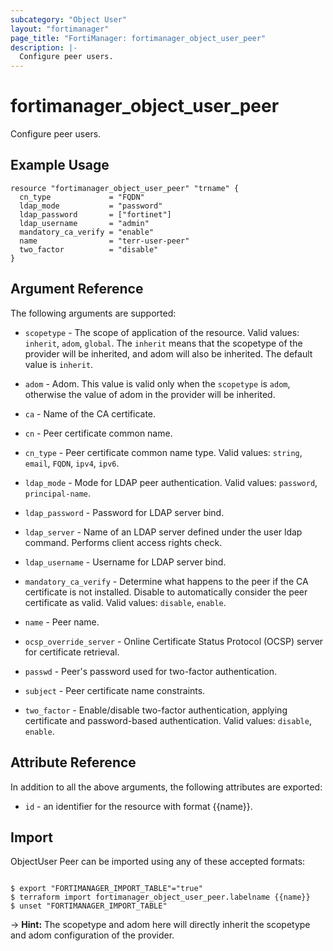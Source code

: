 ```yaml
---
subcategory: "Object User"
layout: "fortimanager"
page_title: "FortiManager: fortimanager_object_user_peer"
description: |-
  Configure peer users.
---
```


# fortimanager_object_user_peer
Configure peer users.

## Example Usage

```hcl
resource "fortimanager_object_user_peer" "trname" {
  cn_type             = "FQDN"
  ldap_mode           = "password"
  ldap_password       = ["fortinet"]
  ldap_username       = "admin"
  mandatory_ca_verify = "enable"
  name                = "terr-user-peer"
  two_factor          = "disable"
}
```

## Argument Reference


The following arguments are supported:

* `scopetype` - The scope of application of the resource. Valid values: `inherit`, `adom`, `global`. The `inherit` means that the scopetype of the provider will be inherited, and adom will also be inherited. The default value is `inherit`.
* `adom` - Adom. This value is valid only when the `scopetype` is `adom`, otherwise the value of adom in the provider will be inherited.

* `ca` - Name of the CA certificate.
* `cn` - Peer certificate common name.
* `cn_type` - Peer certificate common name type. Valid values: `string`, `email`, `FQDN`, `ipv4`, `ipv6`.

* `ldap_mode` - Mode for LDAP peer authentication. Valid values: `password`, `principal-name`.

* `ldap_password` - Password for LDAP server bind.
* `ldap_server` - Name of an LDAP server defined under the user ldap command. Performs client access rights check.
* `ldap_username` - Username for LDAP server bind.
* `mandatory_ca_verify` - Determine what happens to the peer if the CA certificate is not installed. Disable to automatically consider the peer certificate as valid. Valid values: `disable`, `enable`.

* `name` - Peer name.
* `ocsp_override_server` - Online Certificate Status Protocol (OCSP) server for certificate retrieval.
* `passwd` - Peer's password used for two-factor authentication.
* `subject` - Peer certificate name constraints.
* `two_factor` - Enable/disable two-factor authentication, applying certificate and password-based authentication. Valid values: `disable`, `enable`.



## Attribute Reference

In addition to all the above arguments, the following attributes are exported:
* `id` - an identifier for the resource with format {{name}}.

## Import

ObjectUser Peer can be imported using any of these accepted formats:
```

$ export "FORTIMANAGER_IMPORT_TABLE"="true"
$ terraform import fortimanager_object_user_peer.labelname {{name}}
$ unset "FORTIMANAGER_IMPORT_TABLE"
```
-> **Hint:** The scopetype and adom here will directly inherit the scopetype and adom configuration of the provider.
